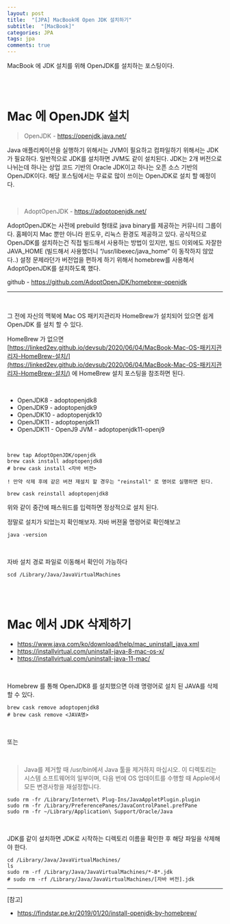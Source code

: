 ```yaml
---
layout: post
title:  "[JPA] MacBook에 Open JDK 설치하기"
subtitle:  "[MacBook]"
categories: JPA
tags: jpa
comments: true
---
```



MacBook 에 JDK 설치를 위해 OpenJDK를 설치하는 포스팅이다.

<br><br>


# Mac 에 OpenJDK 설치


> OpenJDK - https://openjdk.java.net/

Java 애플리케이션을 실행하기 위해서는 JVM이 필요하고 컴파일하기 위해서는 JDK가 필요하다. 일반적으로 JDK를 설치하면 JVM도 같이 설치된다. JDK는 2개 버전으로 나뉘는데 하나는 상업 코드 기반의 Oracle JDK이고 하나는 오픈 소스 기반의 OpenJDK이다. 해당 포스팅에서는 무료로 많이 쓰이는 OpenJDK로 설치 할 예정이다.

<br>


> AdoptOpenJDK - https://adoptopenjdk.net/

AdoptOpenJDK는 사전에 prebuild 형태로 java binary를 제공하는 커뮤니티 그룹이다. 홈페이지 Mac 뿐만 아니라 윈도우, 리눅스 환경도 제공하고 있다. 공식적으로 OpenJDK를 설치하는건 직접 빌드해서 사용하는 방법이 있지만, 빌드 이외에도 자잘한 JAVA_HOME (빌드해서 사용했더니 “/usr/libexec/java_home” 이 동작하지 않았다..) 설정 문제라던가 버전업을 편하게 하기 위해서 homebrew를 사용해서 AdoptOpenJDK를 설치하도록 했다.


github - https://github.com/AdoptOpenJDK/homebrew-openjdk

---

<br>


그 전에 자신의 맥북에 Mac OS 패키지관리자 HomeBrew가 설치되어 있으면 쉽게 OpenJDK 를 설치 할 수 있다.

HomeBrew 가 없으면 [https://linked2ev.github.io/devsub/2020/06/04/MacBook-Mac-OS-패키지관리자-HomeBrew-설치/](https://linked2ev.github.io/devsub/2020/06/04/MacBook-Mac-OS-패키지관리자-HomeBrew-설치/) 에 HomeBrew 설치 포스팅을 참조하면 된다.

<br>

- OpenJDK8 - adoptopenjdk8
- OpenJDK9 - adoptopenjdk9
- OpenJDK10 - adoptopenjdk10
- OpenJDK11 - adoptopenjdk11
- OpenJDK11 - OpenJ9 JVM - adoptopenjdk11-openj9

<br>

```
brew tap AdoptOpenJDK/openjdk
brew cask install adoptopenjdk8
# brew cask install <자바 버젼>
```

`! 만약 삭제 후에 같은 버젼 재설치 할 경우는 "reinstall" 로 명어로 실행하면 된다.`

```
brew cask reinstall adoptopenjdk8
```

위와 같이 중간에 패스워드를 입력하면 정상적으로 설치 된다.

정말로 설치가 되었는지 확인해보자. 자바 버젼울 명령어로 확인해보고

```
java -version
```

<br>

자바 설치 경로 파일로 이동해서 확인이 가능하다

```
scd /Library/Java/JavaVirtualMachines
```

<br><br>


# Mac 에서 JDK 삭제하기


- https://www.java.com/ko/download/help/mac_uninstall_java.xml
- https://installvirtual.com/uninstall-java-8-mac-os-x/
- https://installvirtual.com/uninstall-java-11-mac/

<br>

Homebrew 를 통해 OpenJDK8 를 설치했으면 아래 명령어로 설치 된 JAVA를 삭제 할 수 있다.

```
brew cask remove adoptopenjdk8
# brew cask remove <JAVA명>
```

<br>

또는 

<br>


> Java를 제거할 때 /usr/bin에서 Java 툴을 제거하지 마십시오. 이 디렉토리는 시스템 소프트웨어의 일부이며, 다음 번에 OS 업데이트를 수행할 때 Apple에서 모든 변경사항을 재설정합니다.

```
sudo rm -fr /Library/Internet\ Plug-Ins/JavaAppletPlugin.plugin 
sudo rm -fr /Library/PreferencePanes/JavaControlPanel.prefPane 
sudo rm -fr ~/Library/Application\ Support/Oracle/Java
```

<br>

JDK를 같이 설치하면 JDK로 시작하는 디렉토리 이름을 확인한 후 해당 파일을 삭제해야 한다.

```
cd /Library/Java/JavaVirtualMachines/
ls
sudo rm -rf /Library/Java/JavaVirtualMachines/*-8*.jdk
# sudo rm -rf /Library/Java/JavaVirtualMachines/[자바 버전].jdk
```






---
[참고]
- https://findstar.pe.kr/2019/01/20/install-openjdk-by-homebrew/
